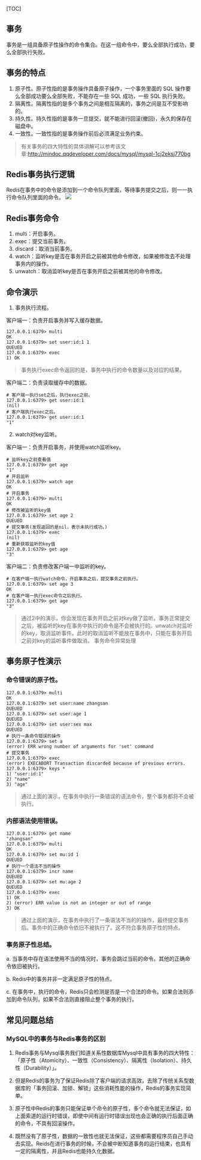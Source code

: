 [TOC]

## 事务

事务是一组具备原子性操作的命令集合。在这一组命令中，要么全部执行成功，要么全部执行失败。

## 事务的特点

1. 原子性。原子性指的是事务操作具备原子操作，一个事务里面的 SQL 操作要么全部成功要么全部失败，不能存在一些 SQL 成功，一些 SQL 执行失败。
2. 隔离性。隔离性指的是多个事务之间是相互隔离的，事务之间是互不受影响的。
3. 持久性。持久性指的是事务一旦提交，就不能进行回滚(撤回)，永久的保存在磁盘中。
4. 一致性。一致性指的是事务操作前后必须满足业务约束。

> 有关事务的四大特性的具体讲解可以参考该文章:http://mindoc.qqdeveloper.com/docs/mysql/mysql-1cj2eksj770bg

## Redis事务执行逻辑

Redis在事务中的命令是添加到一个命令队列里面，等待事务提交之后，则一一执行命令队列里面的命令。
![](/uploads/redis1/images/m_dc3ef93d88fe64abd726c51aef7b2f06_r.png)

## Redis事务命令

1. multi：开启事务。
2. exec：提交当前事务。
3. discard：取消当前事务。
4. watch：监听key是否在事务开启之前被其他命令修改，如果被修改去不处理事务内的操作。
5. unwatch：取消监听key是否在事务开启之前被其他的命令修改。

## 命令演示

1. 事务执行流程。

客户端一：负责开启事务并写入缓存数据。

```redis
127.0.0.1:6379> multi
OK
127.0.0.1:6379> set user:id:1 1
QUEUED
127.0.0.1:6379> exec
1) OK
```

> 事务执行exec命令返回的是，事务中执行的命令数量以及对应的结果。

客户端二：负责读取缓存中的数据。

```redis
# 客户端一执行set之后，执行exec之前。
127.0.0.1:6379> get user:id:1
(nil)
# 客户端执行exec之后。
127.0.0.1:6379> get user:id:1
"1"
```

2. watch对key监听。

客户端一：负责开启事务，并使用watch监听key。

```redis
# 监听key之前查看值
127.0.0.1:6379> get age
"1"
# 开启监听
127.0.0.1:6379> watch age
OK
# 开启事务
127.0.0.1:6379> multi
OK
# 修改被监听的key值
127.0.0.1:6379> set age 2
QUEUED
# 提交事务(发现返回的是nil，表示未执行成功。)
127.0.0.1:6379> exec
(nil)
# 重新获取监听的key值
127.0.0.1:6379> get age
"3"
```

客户端二：负责修改客户端一中监听的key。

```redis
# 在客户端一执行watch命令，开启事务之后，提交事务之前执行。
127.0.0.1:6379> set age 3
OK
# 在客户端一执行exec命令之后执行。
127.0.0.1:6379> get age
"3"
```

> 通过2中的演示，你会发现在事务开启之前对key做了监听。事务正常提交之后，被监听的key在事务中执行的命令是不会被执行的。unwatch对监听的key，取消监听事件。此时的取消监听不能放在事务中，只能在事务开启之前对key的监听事件做取消。 事务命令异常处理

##   事务原子性演示

### 命令错误的原子性。

```redis
127.0.0.1:6379> multi
OK
127.0.0.1:6379> set user:name zhangsan
QUEUED
127.0.0.1:6379> set user:age 1
QUEUED
127.0.0.1:6379> set user:sex max
QUEUED
# 执行一条命令错误的操作
127.0.0.1:6379> set a
(error) ERR wrong number of arguments for 'set' command
# 提交事务
127.0.0.1:6379> exec
(error) EXECABORT Transaction discarded because of previous errors.
127.0.0.1:6379> keys *
1) "user:id:1"
2) "name"
3) "age"
```

> 通过上面的演示，在事务中执行一条错误的语法命令，整个事务都将不会被执行。

### 内部语法使用错误。

```redis
127.0.0.1:6379> get name
"zhangsan"
127.0.0.1:6379> multi
OK
127.0.0.1:6379> set mu:id 1
QUEUED
# 执行一个语法不当的操作
127.0.0.1:6379> incr name
QUEUED
127.0.0.1:6379> set mu:age 2
QUEUED
127.0.0.1:6379> exec
1) OK
2) (error) ERR value is not an integer or out of range
3) OK
```

> 通过上面的演示，在事务中执行了一条语法不当的的操作，最终提交事务后。事务中的正确命令依旧不被执行了。这不符合事务原子性的特点。

### 事务原子性总结。

   a. 当事务中存在语法使用不当的情况时，事务会跳过当前的命令。其他的正确命令依旧被执行。

   b. Redis中的事务并非一定满足原子性的特点。

   c. 在事务中，执行的命令，Redis只会检测是否是一个合法的命令。如果合法则添加到命令队列，如果不合法则直接阻止整个事务的执行。

## 常见问题总结

### MySQL中的事务与Redis事务的区别

1. Redis事务与Mysql事务我们知道关系性数据库Mysql中具有事务的四大特性：「原子性（Atomicity）、一致性（Consistency）、隔离性（Isolation）、持久性（Durability）」。

2. 但是Redis的事务为了保证Redis除了客户端的请求高效，去除了传统关系型数据库的「事务回滚、加锁、解锁」这些消耗性能的操作，Redis的事务实现简单。

3. 原子性中Redis的事务只能保证单个命令的原子性，多个命令就无法保证，如上面索道的运行时错误，即使中间有运行时错误出现也会正确的执行后面正确的命令，不具有回滚操作。

4. 既然没有了原子性，数据的一致性也就无法保证，这些都需要程序员自己手动去实现。Reids在进行事务的时候，不会被中断知道事务的运行结束，也具有一定的隔离性，并且Redis也能持久化数据。